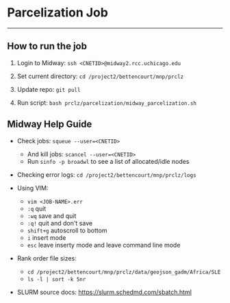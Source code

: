 # Parcelization Job #
---------------

## How to run the job ##

1. Login to Midway: `ssh <CNETID>@midway2.rcc.uchicago.edu` 

2. Set current directory: `cd /project2/bettencourt/mnp/prclz`

2. Update repo: `git pull`

3. Run script: `bash prclz/parcelization/midway_parcelization.sh`


## Midway Help Guide ##

* Check jobs: `squeue --user=<CNETID>` 
   * And kill jobs: `scancel --user=<CNETID>`
   * Run `sinfo -p broadwl` to see a list of allocated/idle nodes

* Checking error logs:
   `cd /project2/bettencourt/mnp/prclz/logs`

* Using VIM:
    * `vim <JOB-NAME>.err`
    * `:q` quit
    * `:wq` save and quit
    * `:q!` quit and don't save
    * `shift+g` autoscroll to bottom
    * `i` insert mode
    * `esc` leave inserty mode and leave command line mode

* Rank order file sizes:
    * `cd /project2/bettencourt/mnp/prclz/data/geojson_gadm/Africa/SLE`
    * `ls -l | sort -k 5nr`

* SLURM source docs: https://slurm.schedmd.com/sbatch.html 


